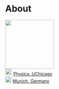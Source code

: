 # About


<div class="details">
  <!-- vCard -->
  <div class="qr">
    <a href="vCard.vcf">
      <img src="https://the-rccg.github.io/rgreif_qrcode.png" height="156" class="qr">
    </a>
  </div>
  <!-- Education -->
  <img src="https://the-rccg.github.io/icons/grad_hat.svg" height="22" class="icon" /> 
  <a href="https://www.uchicago.edu/" target="_blank">
    Physics, UChicago 
  </a>
  <br>
  <!-- Address -->
  <img src="https://the-rccg.github.io/icons/map_pin.svg" height="20" class="icon" /> 
  <a href="https://the-rccg.github.io/keybase.txt", target="_blank">
    Munich, Germany
  </a>
  <br>
</div> <!-- Details -->
